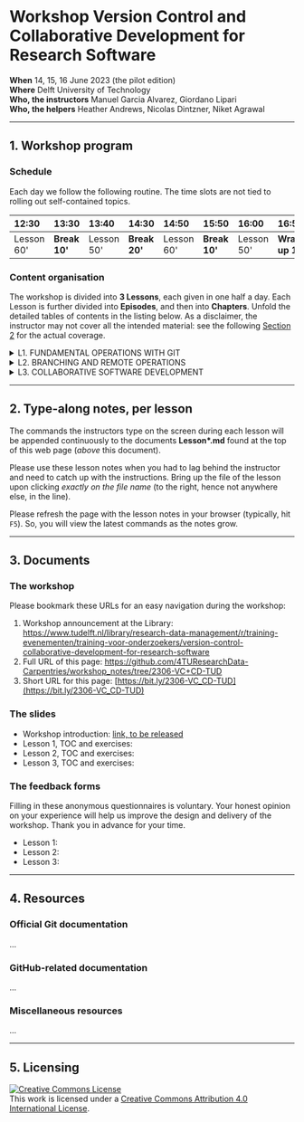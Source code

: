 # Workshop Version Control and Collaborative Development for Research Software

**When** 14, 15, 16 June 2023 (the pilot edition)  
**Where** Delft University of Technology  
**Who, the instructors** Manuel Garcia Alvarez, Giordano Lipari  
**Who, the helpers** Heather Andrews, Nicolas Dintzner, Niket Agrawal  

---
## 1. Workshop program

### Schedule

Each day we follow the following routine. 
The time slots are not tied to rolling out self-contained topics.

| 12:30  | 13:30 | 13:40 | 14:30 | 14:50 | 15:50 | 16:00 | 16:50 | 17:00 |
|:-------|:------|:------|:------|:------|:------|:------|:------|:------|
| Lesson 60' | **Break 10'** | Lesson 50' | **Break 20'** | Lesson 60' | **Break 10'** | Lesson  50'| **Wrap-up 10'** | Closure |


### Content organisation

The workshop is divided into **3 Lessons**, each given in one half a day. Each Lesson is further divided into **Episodes**, and then into **Chapters**. Unfold the detailed tables of contents in the listing below. As a disclaimer, the instructor may not cover all the intended material: see the following [Section 2](https://github.com/4TUResearchData-Carpentries/workshop_notes/edit/2306-VC+CD-TUD/README.md#type-along-notes-per-lesson) for the actual coverage.  

<details> 
<summary>
L1. FUNDAMENTAL OPERATIONS WITH GIT
</summary>
  
| Episode | Topic |
|:----|:----|
| **1.1** | **Git repositories for version control** | 
| --- | Introduction to Git | 
| --- | Git command syntax and getting help | 
| --- | Creating an empty repository | 
| **1.2** | **Tracking changes in working documents** | 
| --- | Tracking changes with the index | 
| --- | Not tracking and stop tracking | 
| --- | Undoing changes with the index | 
| --- | Deleting and renaming tracked files and directories  | 
| **1.3** | **Organising tracked changes in a history** | 
| --- | Committing changes with a configured identity and a message | 
| --- | Inspecting changes using the history | 
| --- | Undoing changes with the history | 
  
</details>

<details> 
<summary>
L2. BRANCHING AND REMOTE OPERATIONS
</summary>
  
| Episode | Topic |
|:----|:----|
| **2.1** | **Branching** | 
| --- | Create, rename, change, and delete branches | 
| --- | Develop and compare branches | 
| --- | Visualise and merge branches, and resolve conflicts | 
| **2.2** | **Operations with remotes** | 
| --- | What are remote repositories? |
| --- | Cloning remote repositories  |
| --- | Comparing repositories |
| --- | Syncing changes between repositories |
| --- | Multiple branches, multiple remotes |

</details>

<details> 
<summary>
L3. COLLABORATIVE SOFTWARE DEVELOPMENT
</summary>
  
| Episode | Topic |
|:----|:----|
| **3.1** | **Collaborative software development** | 
| --- | When to aim for a collaborative approach? |
| --- | Management strategies |
| --- | Roles and responsibilities |
| --- | Episode. Collaborative Platforms |
| --- | Connecting to code repositories |
| --- | Collaborators |
| --- | Pull requests and forks |
| --- | Documenting issues |
| **3.2** | **Collaborative Workflows** | 
| --- | How workflow can help teams?|
| --- | Branching Workflow |
| --- | Forking Workflow |
| --- | Code reviews |
| --- | Managing collaboration|

</details>


---

## 2. Type-along notes, per lesson

The commands the instructors type on the screen during each lesson will be appended continuously to the documents **Lesson\*.md** found at the top of this web page (_above_ this document).

Please use these lesson notes when you had to lag behind the instructor and need to catch up with the instructions. Bring up the file of the lesson upon clicking _exactly on the file name_ (to the right, hence not anywhere else, in the line). 

Please refresh the page with the lesson notes in your browser (typically, hit `F5`). So, you will view the latest commands as the notes grow.


<!-- After the end of the lesson the instructors will decorate the type-along notes with the division in Chapters and Episodes -->

---
## 3. Documents

### The workshop
Please bookmark these URLs for an easy navigation during the workshop:

1. Workshop announcement at the Library: https://www.tudelft.nl/library/research-data-management/r/training-evenementen/training-voor-onderzoekers/version-control-collaborative-development-for-research-software
2. Full URL of this page: https://github.com/4TUResearchData-Carpentries/workshop_notes/tree/2306-VC+CD-TUD
3. Short URL for this page: [https://bit.ly/2306-VC_CD-TUD](https://bit.ly/2306-VC_CD-TUD)

### The slides
* Workshop introduction: [link, to be released](URL)
* Lesson 1, TOC and exercises: <!-- [Google Slides](https://docs.google.com/presentation/d/15fFsslX_zyvXbgCkgCO-ALUbab38Q2oZZABhmqgn3yk/edit?usp=sharing) -->
* Lesson 2, TOC and exercises: <!--[Google Slides](https://docs.google.com/presentation/d/1p7-n04rVGNNlloMvJDAXApYkwWO1ItMIgCMLG9ScTqQ/edit?usp=sharing) -->
* Lesson 3, TOC and exercises: <!--[Google Slides](https://docs.google.com/presentation/d/1H18r-Q9CLx_aUPkTn3IXqWvOZdBWof-6ca_FdfOD9p0/edit?usp=sharing) -->

### The feedback forms

Filling in these anonymous questionnaires is voluntary. Your honest opinion on your experience will help us improve the design and delivery of the workshop. Thank you in advance for your time.

* Lesson 1: <!-- [Google Forms](https://bit.ly/2306-VC_CD-TUD-FB1) -->
* Lesson 2: <!-- [Google Forms](https://bit.ly/2306-VC_CD-TUD-FB2) -->
* Lesson 3: <!-- [Google Forms](https://bit.ly/2306-VC_CD-TUD-FB3) -->

---
## 4. Resources

### Official Git documentation

...

### GitHub-related documentation

...

### Miscellaneous resources

...

---

## 5. Licensing

<a rel="license" href="http://creativecommons.org/licenses/by/4.0/"><img alt="Creative Commons License" style="border-width:0" src="https://i.creativecommons.org/l/by/4.0/88x31.png" /></a><br />This work is licensed under a <a rel="license" href="http://creativecommons.org/licenses/by/4.0/">Creative Commons Attribution 4.0 International License</a>.
